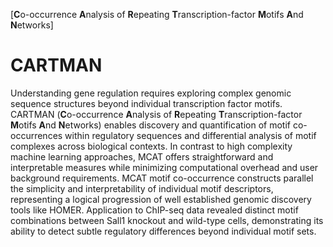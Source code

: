 
[**C**o-occurrence **A**nalysis of **R**epeating **T**ranscription-factor **M**otifs **A**nd **N**etworks]
# CARTMAN

Understanding gene regulation requires exploring complex genomic sequence structures beyond individual transcription factor motifs. CARTMAN (**C**o-occurrence **A**nalysis of **R**epeating **T**ranscription-factor **M**otifs **A**nd **N**etworks) enables discovery and quantification of motif co-occurrences within regulatory sequences and differential analysis of motif complexes across biological contexts. In contrast to high complexity machine learning approaches, MCAT offers straightforward and interpretable measures while minimizing computational overhead and user background requirements. MCAT motif co-occurrence constructs parallel the simplicity and interpretability of individual motif descriptors, representing a logical progression of well established genomic discovery tools like HOMER. Application to ChIP-seq data revealed distinct motif combinations between Sall1 knockout and wild-type cells, demonstrating its ability to detect subtle regulatory differences beyond individual motif sets.
